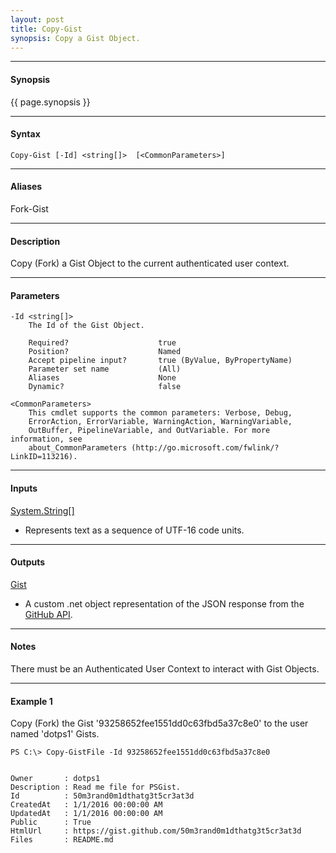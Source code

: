 ```yaml
---
layout: post
title: Copy-Gist
synopsis: Copy a Gist Object.
---
```


---

#### **Synopsis**

{{ page.synopsis }}

---

#### **Syntax**

```
Copy-Gist [-Id] <string[]>  [<CommonParameters>]
```

---

#### **Aliases**

Fork-Gist

---

#### **Description**

Copy (Fork) a Gist Object to the current authenticated user context.

---

#### **Parameters**

```
-Id <string[]>
    The Id of the Gist Object.
    
    Required?                    true
    Position?                    Named
    Accept pipeline input?       true (ByValue, ByPropertyName)
    Parameter set name           (All)
    Aliases                      None
    Dynamic?                     false
    
<CommonParameters>
    This cmdlet supports the common parameters: Verbose, Debug,
    ErrorAction, ErrorVariable, WarningAction, WarningVariable,
    OutBuffer, PipelineVariable, and OutVariable. For more information, see 
    about_CommonParameters (http://go.microsoft.com/fwlink/?LinkID=113216).
```

---

#### **Inputs**

[System.String\[\]](https://msdn.microsoft.com/en-us/library/system.string%28v=vs.110%29.aspx)

* Represents text as a sequence of UTF-16 code units.

---

#### **Outputs**

[Gist](https://developer.github.com/v3/gists/)

* A custom .net object representation of the JSON response from the [GitHub API](https://developer.github.com).

---

#### **Notes**

There must be an Authenticated User Context to interact with Gist Objects.

---

#### **Example 1**

Copy (Fork) the Gist '93258652fee1551dd0c63fbd5a37c8e0' to the user named 'dotps1' Gists.

```
PS C:\> Copy-GistFile -Id 93258652fee1551dd0c63fbd5a37c8e0


Owner       : dotps1
Description : Read me file for PSGist.
Id          : 50m3rand0m1dthatg3t5cr3at3d
CreatedAt   : 1/1/2016 00:00:00 AM
UpdatedAt   : 1/1/2016 00:00:00 AM
Public      : True
HtmlUrl     : https://gist.github.com/50m3rand0m1dthatg3t5cr3at3d
Files       : README.md
```
